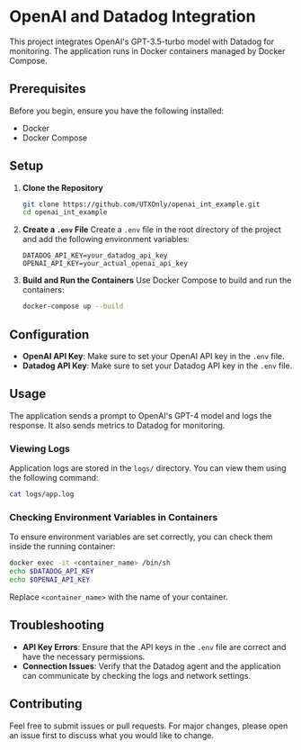
# OpenAI and Datadog Integration

This project integrates OpenAI's GPT-3.5-turbo model with Datadog for monitoring. The application runs in Docker containers managed by Docker Compose.

## Prerequisites

Before you begin, ensure you have the following installed:
- Docker
- Docker Compose

## Setup

1. **Clone the Repository**
   ```sh
   git clone https://github.com/UTXOnly/openai_int_example.git
   cd openai_int_example
   ```

2. **Create a `.env` File**
   Create a `.env` file in the root directory of the project and add the following environment variables:
   ```env
   DATADOG_API_KEY=your_datadog_api_key
   OPENAI_API_KEY=your_actual_openai_api_key
   ```

3. **Build and Run the Containers**
   Use Docker Compose to build and run the containers:
   ```sh
   docker-compose up --build
   ```


## Configuration

- **OpenAI API Key**: Make sure to set your OpenAI API key in the `.env` file.
- **Datadog API Key**: Make sure to set your Datadog API key in the `.env` file.

## Usage

The application sends a prompt to OpenAI's GPT-4 model and logs the response. It also sends metrics to Datadog for monitoring.

### Viewing Logs

Application logs are stored in the `logs/` directory. You can view them using the following command:
```sh
cat logs/app.log
```

### Checking Environment Variables in Containers

To ensure environment variables are set correctly, you can check them inside the running container:
```sh
docker exec -it <container_name> /bin/sh
echo $DATADOG_API_KEY
echo $OPENAI_API_KEY
```

Replace `<container_name>` with the name of your container.

## Troubleshooting

- **API Key Errors**: Ensure that the API keys in the `.env` file are correct and have the necessary permissions.
- **Connection Issues**: Verify that the Datadog agent and the application can communicate by checking the logs and network settings.

## Contributing

Feel free to submit issues or pull requests. For major changes, please open an issue first to discuss what you would like to change.

